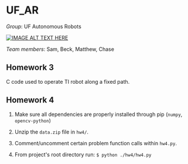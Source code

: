 # UF_AR
_Group_: UF Autonomous Robots

[![IMAGE ALT TEXT HERE](https://img.youtube.com/vi/Rifhea-eawo&t=1s/0.jpg)](https://www.youtube.com/watch?v=Rifhea-eawo&t=1s)

_Team members_: Sam, Beck, Matthew, Chase

## Homework 3

C code used to operate TI robot along a fixed path.

## Homework 4

1. Make sure all dependencies are properly installed through pip (`numpy`, `opencv-python`)
2. Unzip the `data.zip` file in `hw4/`.

3. Comment/uncomment certain problem function calls within `hw4.py`.

4. From project's root directory run: `$ python ./hw4/hw4.py`
